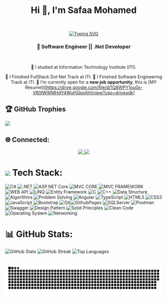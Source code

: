 <h1 align="center">Hi 👋, I'm Safaa Mohamed</h1>
 <br>

<p align="center">
  <a href="https://git.io/typing-svg">
    <img src="https://readme-typing-svg.demolab.com?font=Fira+Code&weight=900&size=25&pause=1000&color=8CC84B&center=true&vCenter=true&width=600&height=100&lines=Software+Engineer+Graduated+from+ITI%3BBackend+Developer+with+ASP+Dot+Net%3B" alt="Typing SVG" />
  </a>
</p>
<p align="center">
  <span style="font-family: 'Segoe UI', Tahoma, Geneva, Verdana, sans-serif; font-weight: bold; font-size: 16px; color: #6C757D;"></span>
</p>

<h3 align="center">🚀 Software Engineer || .Net Developer </h3>

<br/>

<div align="center">
 
 🔭 I studied at Information Technology Institute (ITI).

 🌱 I Finished FullStack Dot Net Track at ITI.
 🌱 I Finished Software Engineering Track at ITI.
 🤔 I’m currently open for a **new job opportunity**, this is [MY Resume]([https://drive.google.com/file/d/1Q8WPY1ou0x-V60IWWMHdY4WuHQpxjtiH/view?usp=drivesdk]
 
 </div>

## 🏆 GitHub Trophies
![](https://github-profile-trophy.vercel.app/?username=safaamohamed225&theme=dracula&no-frame=false&no-bg=true&margin-w=4)

## 🌐 Connected:

 </div>
<div align="center"> 
  <a href="mailto:safaa.m.ibrahem@gmail.com">
    <img src="https://img.shields.io/badge/Gmail-333333?style=for-the-badge&logo=gmail&logoColor=red" />
  </a>
   <a href="https://www.linkedin.com/in/safa-mohamed-dotnet/" target="_blank">
    <img src="https://img.shields.io/badge/LinkedIn-0077B5?style=for-the-badge&logo=linkedin&logoColor=white" target="_blank" />
  </a>
</div>


# <img src="https://media2.giphy.com/media/QssGEmpkyEOhBCb7e1/giphy.gif?cid=ecf05e47a0n3gi1bfqntqmob8g9aid1oyj2wr3ds3mg700bl&rid=giphy.gif" width ="25"><b> Tech Stack</b>:
![C#](https://img.shields.io/badge/C%23-239120?style=for-the-badge&logo=c-sharp&logoColor=white)
 ![.NET](https://img.shields.io/badge/.NET-512BD4?style=for-the-badge&logo=.net&logoColor=white)
 ![ASP.NET Core](https://img.shields.io/badge/ASP.NET_Core-512BD4?style=for-the-badge&logo=.net&logoColor=white)
  ![MVC CORE](https://img.shields.io/badge/-MVC%20CORE-%23E34F26.svg?style=for-the-badge&logo=mvccore&logoColor=white) 
   ![MVC FRAMEWORK](https://img.shields.io/badge/-MVC%20FRAMEWORK-%23E34F26.svg?style=for-the-badge&logo=mvcframework&logoColor=white) 
     ![WEB API](https://img.shields.io/badge/-WEB%20API-%23E34F26.svg?style=for-the-badge&logo=webapi&logoColor=white)
     ![LINQ](https://img.shields.io/badge/-LINQ-%23E34F26.svg?style=for-the-badge&logo=linq&logoColor=white)
       ![Entity Framework](https://img.shields.io/badge/-ENTITY%20FRAMEWORK-%23E34F26.svg?style=for-the-badge&logo=entityframework&logoColor=white)
 ![C](https://img.shields.io/badge/-C-%23E34F26.svg?style=for-the-badge&logo=c&logoColor=white) 
 ![C++](https://img.shields.io/badge/C++-00599C?style=for-the-badge&logo=c%2B%2B&logoColor=white)
 ![Data Structure](https://img.shields.io/badge/-Data%20Structue-%23Clojure?style=for-the-badge&logo=datastructue&logoColor=white)
![Algorithms](https://img.shields.io/badge/-Algorithms-%23Clojure?style=for-the-badge&logo=algorithms&logoColor=white)
![Problem Solving](https://img.shields.io/badge/-Problem%20Solving-%23Clojure?style=for-the-badge&logo=algorithms&logoColor=white)
![Angular](https://img.shields.io/badge/-Angular-%23Clojure?style=for-the-badge&logo=angular&logoColor=white)
![TypeScript](https://img.shields.io/badge/-TypeScript-%23Clojure?style=for-the-badge&logo=TypeScript&logoColor=white)
![HTML5](https://img.shields.io/badge/html5-%23E34F26.svg?style=for-the-badge&logo=html5&logoColor=white) ![CSS3](https://img.shields.io/badge/css3-%231572B6.svg?style=for-the-badge&logo=css3&logoColor=white) ![JavaScript](https://img.shields.io/badge/javascript-%23323330.svg?style=for-the-badge&logo=javascript&logoColor=%23F7DF1E)
![Bootstrap](https://img.shields.io/badge/Bootstrap-563D7C?style=for-the-badge&logo=bootstrap&logoColor=white)
![Git](https://img.shields.io/badge/Git-F05032?style=for-the-badge&logo=git&logoColor=white)![GithubPages](https://img.shields.io/badge/github%20pages-121013?style=for-the-badge&logo=github&logoColor=white) ![SQLServer](https://img.shields.io/badge/sqlserver-%2307405e.svg?style=for-the-badge&logo=sqlserver&logoColor=white) ![Postman](https://img.shields.io/badge/Postman-FF6C37?style=for-the-badge&logo=postman&logoColor=white) ![Swagger](https://img.shields.io/badge/-Swagger-%23Clojure?style=for-the-badge&logo=swagger&logoColor=white)
![Design Pattern](https://img.shields.io/badge/-Design%20Pattern-%23Clojure?style=for-the-badge&logo=designpattern&logoColor=white)
![Solid Principles](https://img.shields.io/badge/-Solid%20Principles-%23Clojure?style=for-the-badge&logo=solidprinciple&logoColor=white)
![Clean Code](https://img.shields.io/badge/-Clean%20Code-%23Clojure?style=for-the-badge&logo=cleancode&logoColor=white)
![Operating System](https://img.shields.io/badge/-Operating%20System-%23Clojure?style=for-the-badge&logo=os&logoColor=white)
![Networking](https://img.shields.io/badge/-Networking-%23Clojure?style=for-the-badge&logo=networking&logoColor=white)


# 📊 GitHub Stats:
![GitHub Stats](https://github-readme-stats.vercel.app/api?username=safaamohamed225&theme=dracula&hide_border=true&include_all_commits=false&count_private=false)
![GitHub Streak](https://github-readme-streak-stats.herokuapp.com/?user=safaamohamed225&theme=dracula&hide_border=true)
![Top Languages](https://github-readme-stats.vercel.app/api/top-langs/?username=safaamohamed225&theme=dracula&hide_border=true&include_all_commits=false&count_private=false&layout=compact)

<br/>

<img src="https://raw.githubusercontent.com/pythondeveloper6/pythondeveloper6/output/snake.svg" alt="Snake animation" />

